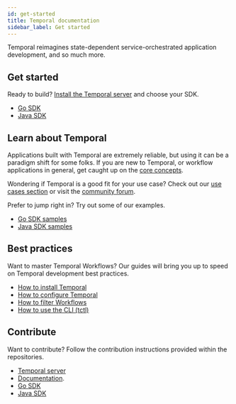 ```yaml
---
id: get-started
title: Temporal documentation
sidebar_label: Get started
---
```


Temporal reimagines state-dependent service-orchestrated application development, and so much more.

## Get started

Ready to build? [Install the Temporal server](install-temporal-server) and choose your SDK.

- [Go SDK](go-quick-start)
- [Java SDK](java-quick-start)

## Learn about Temporal

Applications built with Temporal are extremely reliable, but using it can be a paradigm shift for some folks. If you are new to Temporal, or workflow applications in general, get caught up on the [core concepts](overview).

Wondering if Temporal is a good fit for your use case? Check out our [use cases section](use-cases-orchestration) or visit the [community forum](https://community.temporal.io/tag/use-case-validation).

Prefer to jump right in? Try out some of our examples.

- [Go SDK samples](https://github.com/temporalio/go-samples)
- [Java SDK samples](https://github.com/temporalio/java-samples)

## Best practices

Want to master Temporal Workflows? Our guides will bring you up to speed on Temporal development best practices.

- [How to install Temporal](install-temporal-server)
- [How to configure Temporal](configure-temporal-server)
- [How to filter Workflows](filter-workflows)
- [How to use the CLI (tctl)](tctl)

## Contribute

Want to contribute? Follow the contribution instructions provided within the repositories.

- [Temporal server](https://github.com/temporalio/temporal/blob/master/CONTRIBUTING.md)
- [Documentation](https://github.com/temporalio/documentation-legacy/blob/master/README.md).
- [Go SDK](https://github.com/temporalio/go-sdk/blob/master/CONTRIBUTING.md)
- [Java SDK](https://github.com/temporalio/java-sdk/blob/master/CONTRIBUTING.md)

